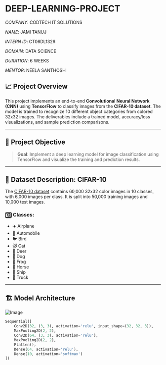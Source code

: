 # DEEP-LEARNING-PROJECT

*COMPANY*: CODTECH IT SOLUTIONS

*NAME*: JAMI TANUJ

*INTERN ID*: CT06DL1326

*DOMAIN*: DATA SCIENCE

*DURATION*: 6 WEEKS

*MENTOR*: NEELA SANTHOSH

## 📈 Project Overview

This project implements an end-to-end **Convolutional Neural Network (CNN)** using **TensorFlow** to classify images from the **CIFAR-10 dataset**. The model is trained to recognize 10 different object categories from colored 32x32 images. The deliverables include a trained model, accuracy/loss visualizations, and sample prediction comparisons.

---

## 🎯 Project Objective

> **Goal**: Implement a deep learning model for image classification using TensorFlow and visualize the training and prediction results.
---

## 🧾 Dataset Description: CIFAR-10

The [CIFAR-10 dataset](https://www.cs.toronto.edu/~kriz/cifar.html) contains 60,000 32x32 color images in 10 classes, with 6,000 images per class. It is split into 50,000 training images and 10,000 test images.

### 🔟 Classes:
- ✈️ Airplane  
- 🚗 Automobile  
- 🐦 Bird  
- 🐱 Cat  
- 🦌 Deer  
- 🐶 Dog  
- 🐸 Frog  
- 🐴 Horse  
- 🚢 Ship  
- 🚚 Truck  

---

## 🏗️ Model Architecture

![Image](https://github.com/user-attachments/assets/fd5b6533-5845-44b5-a5c1-3847c40038f4)

```python
Sequential([
    Conv2D(32, (3, 3), activation='relu', input_shape=(32, 32, 3)),
    MaxPooling2D(2, 2),
    Conv2D(64, (3, 3), activation='relu'),
    MaxPooling2D(2, 2),
    Flatten(),
    Dense(64, activation='relu'),
    Dense(10, activation='softmax')
])




